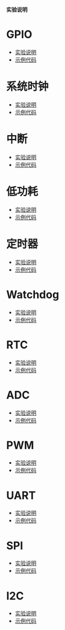 **实验说明**

# GPIO

- [实验说明](./gpio.md)
- [示例代码](../../source/test/test_gpio.c)

# 系统时钟

- [实验说明]()
- [示例代码](../../source/test/test_clock.c)

# 中断

- [实验说明]()
- [示例代码](../../source/test/test_irq.c)

# 低功耗

- [实验说明]()
- [示例代码]()

# 定时器

- [实验说明]()
- [示例代码](../../source/test/test_timer.c)

# Watchdog

- [实验说明]()
- [示例代码](../../source/test/test_wdt.c)

# RTC

- [实验说明]()
- [示例代码](../../source/test/test_rtc.c)

# ADC

- [实验说明](./adc.md)
- [示例代码](../../source/test/test_adc.c)

# PWM

- [实验说明](./pwm.md)
- [示例代码](../../source/test/test_pwm.c)

# UART

- [实验说明]()
- [示例代码](../../source/uart.c)

# SPI

- [实验说明]()
- [示例代码](../../source/test/test_spi.c)

# I2C

- [实验说明](./i2c.md)
- [示例代码](../../source/test/test_i2c.c)

